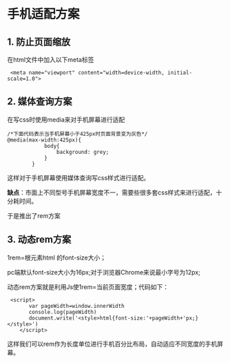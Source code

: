 # 手机适配方案

## 1. 防止页面缩放

在html文件中加入以下meta标签

```
 <meta name="viewport" content="width=device-width, initial-scale=1.0">
```

## 2. 媒体查询方案

在写css时使用media来对手机屏幕进行适配

```
/*下面代码表示当手机屏幕小于425px时页面背景变为灰色*/
@media(max-width:425px){
            body{
                background: grey;
            }
        }
```

这样对于手机屏幕使用媒体查询写css样式进行适配。

**缺点**：市面上不同型号手机屏幕宽度不一，需要些很多套css样式来进行适配，十分耗时间。

于是推出了rem方案

## 3. 动态rem方案

1rem=根元素html 的font-size大小；

pc端默认font-size大小为16px;对于浏览器Chrome来说最小字号为12px;

动态rem方案就是利用Js使1rem=当前页面宽度；代码如下：

```
 <script>
       var pageWidth=window.innerWidth
       console.log(pageWidth)
       document.write('<style>html{font-size:'+pageWidth+'px;}</style>')
    </script>
```

这样我们可以rem作为长度单位进行手机百分比布局，自动适应不同宽度的手机屏幕。